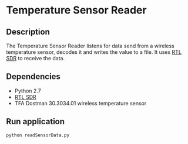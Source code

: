 Temperature Sensor Reader
=========================

Description
-----------
The Temperature Sensor Reader listens for data send from a wireless temperature sensor, decodes it and writes the value to a file. It uses [RTL SDR](http://sdr.osmocom.org/trac/wiki/rtl-sdr "RTL SDR") to receive the data.

Dependencies
------------
- Python 2.7
- [RTL SDR](http://sdr.osmocom.org/trac/wiki/rtl-sdr "RTL SDR")
- TFA Dostman 30.3034.01 wireless temperature sensor

Run application
---------------

    python readSensorData.py

